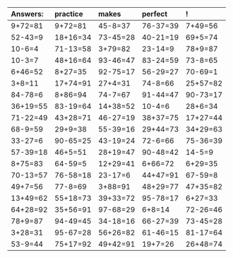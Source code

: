 | Answers: | practice | makes | perfect | ! |
| :--- | :--- | :--- | :--- | :--- |
| 9+72=81 | 9+72=81 | 45-8=37 | 76-37=39 | 7+49=56 | 
| 52-43=9 | 18+16=34 | 73-45=28 | 40-21=19 | 69+5=74 | 
| 10-6=4 | 71-13=58 | 3+79=82 | 23-14=9 | 78+9=87 | 
| 10-3=7 | 48+16=64 | 93-46=47 | 83-24=59 | 73-8=65 | 
| 6+46=52 | 8+27=35 | 92-75=17 | 56-29=27 | 70-69=1 | 
| 3+8=11 | 17+74=91 | 27+4=31 | 74-8=66 | 25+57=82 | 
| 84-78=6 | 8+86=94 | 74-7=67 | 91-44=47 | 90-73=17 | 
| 36+19=55 | 83-19=64 | 14+38=52 | 10-4=6 | 28+6=34 | 
| 71-22=49 | 43+28=71 | 46-27=19 | 38+37=75 | 17+27=44 | 
| 68-9=59 | 29+9=38 | 55-39=16 | 29+44=73 | 34+29=63 | 
| 33-27=6 | 90-65=25 | 43-19=24 | 72-6=66 | 75-36=39 | 
| 57-39=18 | 46+5=51 | 28+19=47 | 90-48=42 | 14-5=9 | 
| 8+75=83 | 64-59=5 | 12+29=41 | 6+66=72 | 6+29=35 | 
| 70-13=57 | 76-58=18 | 23-17=6 | 44+47=91 | 67-59=8 | 
| 49+7=56 | 77-8=69 | 3+88=91 | 48+29=77 | 47+35=82 | 
| 13+49=62 | 55+18=73 | 39+33=72 | 95-78=17 | 6+27=33 | 
| 64+28=92 | 35+56=91 | 97-68=29 | 6+8=14 | 72-26=46 | 
| 78+9=87 | 94-49=45 | 34-18=16 | 66-27=39 | 73-45=28 | 
| 3+28=31 | 95-67=28 | 56+26=82 | 61-46=15 | 81-17=64 | 
| 53-9=44 | 75+17=92 | 49+42=91 | 19+7=26 | 26+48=74 | 
